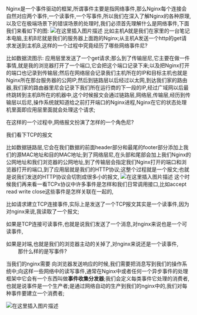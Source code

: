 Nginx是一个事件驱动的框架,所谓事件主要是指网络事件,那么Nginx每个连接会自然对应两个事件,一个读事件,一个写事件,所以我们在深入了解Nginx的各种原理,以及它在极端场景下的错误场景的处理时,我们必须首先理解什么是网络事件,下面我们来看如下的图:
![在这里插入图片描述](https://img-blog.csdnimg.cn/7a995952f45a4575973441cd69903df9.png)
比如主机A就是我们在家里的一台笔记本电脑,主机B尼就是我们的服务器上面跑的Nginx;从主机A发送一个http的get请求发送到主机B,这样的一个过程中究竟经历了哪些网络事件尼?

比如数据流图示:
应用层里发送了一个get请求;那么到了传输层尼,它主要在做一件事情,就是我的浏览器打开了一个端口,它会把这个端口记录下来;以及把Nginx打开的端口也记录到传输层;然后在网络层会记录我们主机所在的IP和目标主机也就是Nginx所在那台服务器的公网IP,然后到链路层以后经过以太网,到达我们家的路由器,我们家的路由器里尼会记录下我们所在运行商的下一段的IP,经过广域网以后最终跳转到主机B所在的机器中,这个时候报文会通过链路层,网络层,传输层,经历到传输层以后尼,操作系统就知道给之前打开端口的Nginx进程,Nginx在它的状态处理机里面即应用层里面就会处理这个请求;

在这样的一个过程中,网络报文扮演了怎样的一个角色尼?

我们看下TCP的报文

比如数据链路层,它会在我们数据的前面header部分和最尾的footer部分添加上我们的源MAC地址和目的MAC地址;到了网络层尼,在头部和尾部会加上我们Nginx的公网地址和我们浏览器的公网地址,到了传输层会指定我们Nginx打开的端口和浏览器打开的端口,到了应用层就是我们的HTTP协议;这整个过程就是一个报文;也就是说我们发送的HTTP协议会切割成很多小的报文,
![在这里插入图片描述](https://img-blog.csdnimg.cn/a2358d19ec3a482ea79168dc38c42783.png)
这个时候我们再来看一看TCPx协议中许多事件是怎样和我们日常调用接口,比如accept read write close这些事件是怎样关联在一起的,

比如请求建立TCP连接事件,实际上是发送了一个TCP报文其实是一个读事件,因为对nginx来说,我读取了一个报文;

如果是TCP连接可读事件,也就是说我们发送了一个消息,对nginx来说也是一个可读事件,

如果是对端,也就是我们的浏览器主动的关掉了,对nginx来说还是一个读事件,
　　
那什么样的是写事件?

当我们的nginx需要 向浏览器发送响应的时候,我们需要把消息写到我们的操作系统中;向这样一些网络中的读写事件,通常在Nginx中或者任何一个异步事件的处理框架中它会有一个东西叫做**事件收集分发器**;我们会定义每类事件它处理的消费者,也就是说事件是一个生产者;是通过网络自动的生产到我们的nginx中的,我们对每种事件要建立一个消费者;

![在这里插入图片描述](https://img-blog.csdnimg.cn/14cd947d42de4fc3bd5f0cf0d125a61f.png)

